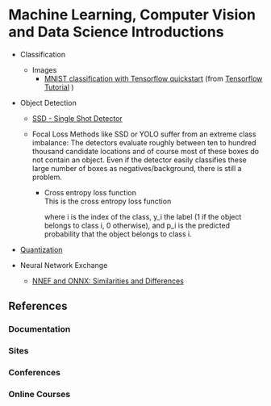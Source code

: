 ﻿# Machine Learning, Computer Vision and Data Science Introductions 
* Classification
  * Images  
    * [MNIST classification with Tensorflow quickstart](./classification/MNIST_classification_with_tensorflow_quickstart.ipynb) (from [Tensorflow Tutorial](https://www.tensorflow.org/tutorials/quickstart/beginner) )
* Object Detection
  * [SSD - Single Shot Detector](./object_detection/SSD/README.md)
  * Focal Loss
    Methods like SSD or YOLO suffer from an extreme class imbalance: The detectors evaluate roughly between ten to hundred thousand candidate locations and of course most of these boxes do not contain an object. Even if the detector easily classifies these large number of boxes as negatives/background, there is still a problem.
    
    * Cross entropy loss function      
      This is the cross entropy loss function 
      
      where i is the index of the class, y_i the label (1 if the object belongs to class i, 0 otherwise), and p_i is the predicted probability that the object belongs to class i.
    
* [Quantization](./quantization/README.md) 
* Neural Network Exchange
  * [NNEF and ONNX: Similarities and Differences](https://www.khronos.org/blog/nnef-and-onnx-similarities-and-differences)
     
## References

### Documentation

### Sites

### Conferences

### Online Courses
